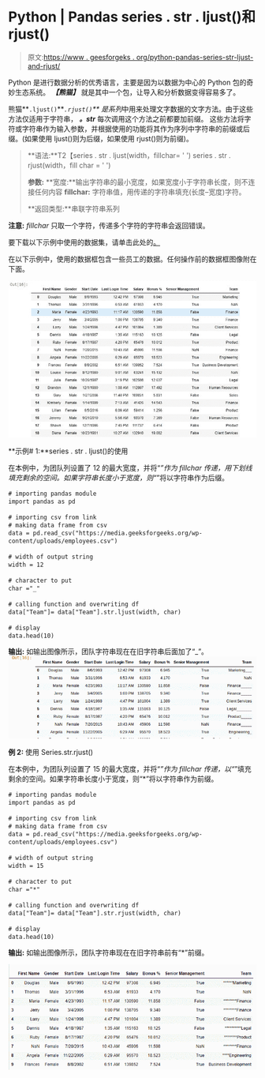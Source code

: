 # Python | Pandas series . str . ljust()和 rjust()

> 原文:[https://www . geesforgeks . org/python-pandas-series-str-ljust-and-rjust/](https://www.geeksforgeeks.org/python-pandas-series-str-ljust-and-rjust/)

Python 是进行数据分析的优秀语言，主要是因为以数据为中心的 Python 包的奇妙生态系统。 ***【熊猫】*** 就是其中一个包，让导入和分析数据变得容易多了。

熊猫**`.ljust()`****`.rjust()`** 是*系列*中用来处理文字数据的文字方法。由于这些方法仅适用于字符串， ***。str*** 每次调用这个方法之前都要加前缀。
这些方法将字符或字符串作为输入参数，并根据使用的功能将其作为序列中字符串的前缀或后缀。(如果使用 ljust()则为后缀，如果使用 rjust()则为前缀)。

> **语法:**T2【series . str . ljust(width，fillchar= ' ')
> series . str . rjust(width，fill char = ' ')
> 
> **参数:**
> **宽度:**输出字符串的最小宽度，如果宽度小于字符串长度，则不连接任何内容
> **fillchar:** 字符串值，用传递的字符串填充(长度–宽度)字符。
> 
> **返回类型:**串联字符串系列

**注意:** *fillchar* 只取一个字符，传递多个字符的字符串会返回错误。

要下载以下示例中使用的数据集，请单击此处的[。](https://media.geeksforgeeks.org/wp-content/uploads/employees.csv)

在以下示例中，使用的数据框包含一些员工的数据。任何操作前的数据框图像附在下面。

![](img/aa19a387661521c5966c77c214eb5188.png)

**示例# 1:**series . str . ljust()的使用

在本例中，为团队列设置了 12 的最大宽度，并将“_”作为 fillchar 传递，用下划线填充剩余的空间。如果字符串长度小于宽度，则“_”将以字符串作为后缀。

```
# importing pandas module
import pandas as pd

# importing csv from link
# making data frame from csv
data = pd.read_csv("https://media.geeksforgeeks.org/wp-content/uploads/employees.csv")

# width of output string
width = 12

# character to put 
char ="_"

# calling function and overwriting df
data["Team"]= data["Team"].str.ljust(width, char)

# display
data.head(10)
```

**输出:**
如输出图像所示，团队字符串现在在旧字符串后面加了“_”。
![](img/8863791f20928b8f516ddce85fbd1fdc.png)

**例 2:** 使用 Series.str.rjust()

在本例中，为团队列设置了 15 的最大宽度，并将“*”作为 fillchar 传递，以“*”填充剩余的空间。如果字符串长度小于宽度，则“*”将以字符串作为前缀。

```
# importing pandas module
import pandas as pd

# importing csv from link
# making data frame from csv
data = pd.read_csv("https://media.geeksforgeeks.org/wp-content/uploads/employees.csv")

# width of output string
width = 15

# character to put 
char ="*"

# calling function and overwriting df
data["Team"]= data["Team"].str.rjust(width, char)

# display
data.head(10)
```

**输出:**
如输出图像所示，团队字符串现在在旧字符串前有“*”前缀。

![](img/b7fb0d36adfece7ea5ea1b7953ecec86.png)
